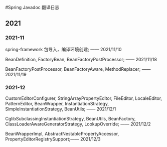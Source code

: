 #Spring Javadoc 翻译日志 
## 2021 
### 2021-11
spring-framework 包导入，编译环境创建; —— 2021/11/10  
  
BeanDefinition, FactoryBean, BeanFactoryPostProcessor; —— 2021/11/18  
  
BeanFactoryPostProcessor, BeanFactoryAware, MethodReplacer; —— 2021/11/19  

### 2021-12  
CustomEditorConfigurer, StringArrayPropertyEditor, FileEditor, LocaleEditor, PatternEditor,
BeanWrapper, InstantiationStrategy, SimpleInstantiationStrategy, BeanUtils; —— 2021/12/1  

CglibSubclassingInstantiationStrategy, BeanUtils, BeanFactory,
ClassLoaderAwareGeneratorStrategy, LookupOverride; —— 2021/12/2 

BeanWrapperImpl, AbstractNestablePropertyAccessor, PropertyEditorRegistrySupport;—— 2021/12/3